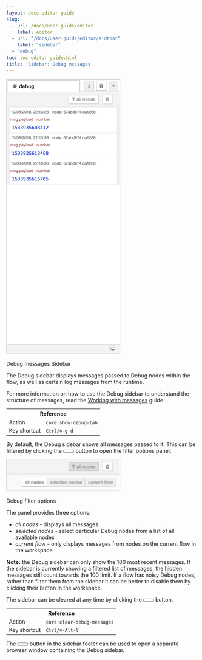 ```yaml
---
layout: docs-editor-guide
slug:
  - url: /docs/user-guide/editor
    label: editor
  - url: "/docs/user-guide/editor/sidebar"
    label: "sidebar"
  - "debug"
toc: toc-editor-guide.html
title: 'Sidebar: Debug messages'
---
```


<div style="width: 300px" class="figure align-right">
  <img src="../images/editor-sidebar-debug.png" alt="Debug messages Sidebar">
  <p class="caption">Debug messages Sidebar</p>
</div>

The Debug sidebar displays messages passed to Debug nodes within the flow, as well
as certain log messages from the runtime.

For more information on how to use the Debug sidebar to understand the structure
of messages, read the [Working with messages](/docs/user-guide/messages) guide.

<table class="action-ref inline">
 <tr><th colspan="2">Reference</th></tr>
 <tr><td>Action</td><td><code>core:show-debug-tab</code></td></tr>
 <tr><td>Key shortcut</td><td><code>Ctrl/⌘-g d</code></td></tr>
</table>

By default, the Debug sidebar shows all messages passed to it. This can be filtered
by clicking the <i style="font-size: 0.8em; border-radius: 2px; display:inline-block;text-align:center; width: 20px; color: #777; border: 1px solid #777; padding: 3px;" class="fa fa-filter"></i> button to open the filter options panel.

<div style="width: 300px" class="figure">
  <img src="../images/editor-sidebar-debug-filter.png" alt="Debug filter options">
  <p class="caption">Debug filter options</p>
</div>

The panel provides three options:

 - *all nodes* - displays all messages
 - *selected nodes* - select particular Debug nodes from a list of all available nodes
 - *current flow* - only displays messages from nodes on the current flow in the workspace

**Note:** the Debug sidebar can only show the 100 most recent messages. If the sidebar
is currently showing a filtered list of messages, the hidden messages still count towards
the 100 limit. If a flow has noisy Debug nodes, rather than filter them from the sidebar
it can be better to disable them by clicking their button in the workspace.

The sidebar can be cleared at any time by clicking the <i style="font-size: 0.8em; border-radius: 2px; display:inline-block;text-align:center; width: 20px; color: #777; border: 1px solid #777; padding: 3px;" class="fa fa-trash"></i> button.

<table class="action-ref inline">
 <tr><th colspan="2">Reference</th></tr>
 <tr><td>Action</td><td><code>core:clear-debug-messages</code></td></tr>
 <tr><td>Key shortcut</td><td><code>Ctrl/⌘-Alt-l</code></td></tr>
</table>


The <i style="font-size: 0.8em; border-radius: 2px; display:inline-block;text-align:center; width: 20px; color: #777; border: 1px solid #777; padding: 3px;" class="fa fa-desktop"></i> button
in the sidebar footer can be used to open a separate browser window containing the Debug sidebar.
